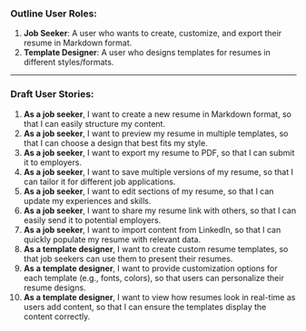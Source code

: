 ### Outline User Roles:

1. **Job Seeker**: A user who wants to create, customize, and export their resume in Markdown format.
2. **Template Designer**: A user who designs templates for resumes in different styles/formats.

---

### Draft User Stories:

1. **As a job seeker**, I want to create a new resume in Markdown format, so that I can easily structure my content.
2. **As a job seeker**, I want to preview my resume in multiple templates, so that I can choose a design that best fits my style.
3. **As a job seeker**, I want to export my resume to PDF, so that I can submit it to employers.
4. **As a job seeker**, I want to save multiple versions of my resume, so that I can tailor it for different job applications.
5. **As a job seeker**, I want to edit sections of my resume, so that I can update my experiences and skills.
6. **As a job seeker**, I want to share my resume link with others, so that I can easily send it to potential employers.
7. **As a job seeker**, I want to import content from LinkedIn, so that I can quickly populate my resume with relevant data.
8. **As a template designer**, I want to create custom resume templates, so that job seekers can use them to present their resumes.
9. **As a template designer**, I want to provide customization options for each template (e.g., fonts, colors), so that users can personalize their resume designs.
10. **As a template designer**, I want to view how resumes look in real-time as users add content, so that I can ensure the templates display the content correctly.
